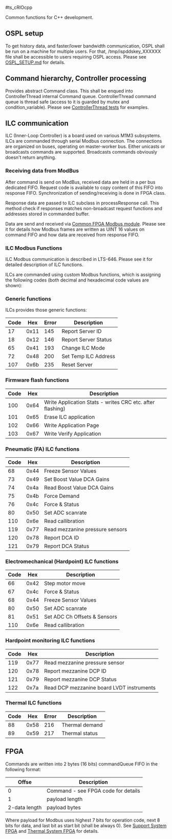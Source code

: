 #ts_cRIOcpp

Common functions for C++ development.

## OSPL setup

To get history data, and faster/lower bandwidth communication, OSPL shall be
run on a machine for multiple users. For that, /tmp/ispddskey_XXXXXX file shall
be accessible to users requiring OSPL access. Please see
[OSPL_SETUP.md](OSPL_SETUP.md) for details.

## Command hierarchy, Controller processing

Provides abstract Command class. This shall be enqued into ControllerThread
internal Command queue. ControllerThread command queue is thread safe (access
to it is guarded by mutex and condition_variable). Please see [ControllerThread
tests](tests/test_ControllerThread.cpp) for examples.

## ILC communication

ILC (Inner-Loop Controller) is a board used on various M1M3 subsystems. ILCs
are commanded through serial Modbus connection. The connections are organized
on buses, operating on master-worker bus. Either unicasts or broadcasts
commands are supported. Broadcasts commands obviously doesn't return anything.

### Receiving data from ModBus

After command is send on ModBus, received data are held in a per bus dedicated
FIFO. Request code is available to copy content of this FIFO into response
FIFO. Synchronization of sending/receiving is done in FPGA class.

Response data are passed to ILC subclass in processResponse call. This method
check if responses matches non-broadcast request functions and addresses stored
in commanded buffer.

Data are send and received via [Common FPGA Modbus
module](https://github.com/lsst-ts/Common_FPGA_Modbus). Please see it for
details how Modbus frames are written as UINT 16 values on command FIFO and how
data are received from response FIFO.

### ILC Modbus Functions

ILC Modbus communication is described in LTS-646. Please see it for detailed
description of ILC functions.

ILCs are commanded using custom Modbus functions, which is assigning the
following codes (both decimal and hexadecimal code values are shown):

### Generic functions

ILCs provides those generic functions:

Code | Hex  | Error | Description
 --- | ---  | ----- | -----------
17   | 0x11 | 145   | Report Server ID
18   | 0x12 | 146   | Report Server Status
65   | 0x41 | 193   | Change ILC Mode
72   | 0x48 | 200   | Set Temp ILC Address
107  | 0x6b | 235   | Reset Server

### Firmware flash functions

Code | Hex  | Description
 --- | ---  | -----------
100  | 0x64 | Write Application Stats - writes CRC etc. after flashing)
101  | 0x65 | Erase ILC application
102  | 0x66 | Write Application Page
103  | 0x67 | Write Verify Application

### Pneumatic (FA) ILC functions

Code | Hex  | Description
 --- | ---  | -----------
68   | 0x44 | Freeze Sensor Values
73   | 0x49 | Set Boost Value DCA Gains
74   | 0x4a | Read Boost Value DCA Gains
75   | 0x4b | Force Demand
76   | 0x4c | Force & Status
80   | 0x50 | Set ADC scanrate
110  | 0x6e | Read callibration
119  | 0x77 | Read mezzanine pressure sensors
120  | 0x78 | Report DCA ID
121  | 0x79 | Report DCA Status

### Electromechanical (Hardpoint) ILC functions

Code | Hex  | Description
 --- | ---  | -----------
66   | 0x42 | Step motor move
67   | 0x4c | Force & Status
68   | 0x44 | Freeze Sensor Values
80   | 0x50 | Set ADC scanrate
81   | 0x51 | Set ADC Ch Offsets & Sensors
110  | 0x6e | Read callibration

### Hardpoint monitoring ILC functions

Code | Hex  | Description
 --- | ---  | -----------
119  | 0x77 | Read mezzanine pressure sensor
120  | 0x78 | Report mezzanine DCP ID
121  | 0x79 | Report mezzanine DCP Status
122  | 0x7a | Read DCP mezzanine board LVDT instruments

### Thermal ILC functions

Code | Hex  | Error | Description
 --- | ---  | ----- | -----------
88   | 0x58 | 216   | Thermal demand
89   | 0x59 | 217   | Thermal status

## FPGA

Commands are written into 2 bytes (16 bits) commandQueue FIFO in the following format:

Offse         | Description
 ------------ | -----------------------------------
0             | Command - see FPGA code for details
1             | payload length
2-data length | payload bytes

Where payload for Modbus uses highest 7 bits for operation code, next 8 bits
for data, and last bit as start bit (shall be always 0). See [Support System
FPGA](https://github.com/lsst-ts/ts_m1m3supportFPGA) and [Thermal System
FPGA](https://github.com/lsst-ts/ts_m1m3thermalFPGA) for
details.
